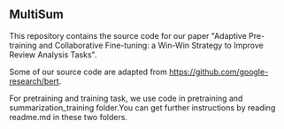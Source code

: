 ## MultiSum

This repository contains the source code for our paper "Adaptive Pre-training and Collaborative Fine-tuning: a Win-Win Strategy to Improve Review Analysis Tasks".

Some of our source code are adapted from https://github.com/google-research/bert.

For pretraining and training task, we use code in pretraining and summarization_training folder.You can get further instructions by reading readme.md in these two folders.


